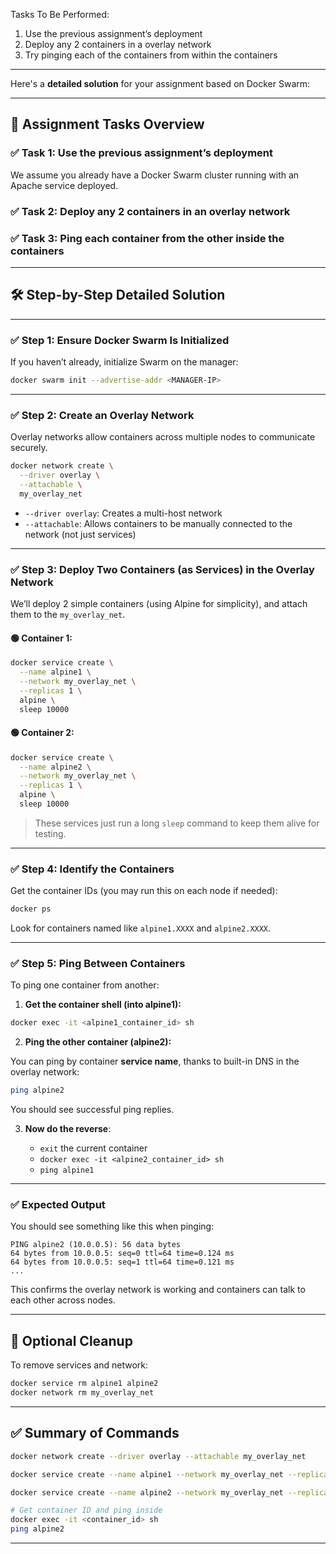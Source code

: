 Tasks To Be Performed:
 1. Use the previous assignment’s deployment
 2. Deploy any 2 containers in a overlay network
 3. Try pinging each of the containers from within the containers

---

Here's a **detailed solution** for your assignment based on Docker Swarm:

---

## 🧾 **Assignment Tasks Overview**

### ✅ Task 1: Use the previous assignment’s deployment

We assume you already have a Docker Swarm cluster running with an Apache service deployed.

### ✅ Task 2: Deploy any 2 containers in an **overlay network**

### ✅ Task 3: **Ping each container from the other** inside the containers

---

## 🛠️ **Step-by-Step Detailed Solution**

---

### ✅ **Step 1: Ensure Docker Swarm Is Initialized**

If you haven’t already, initialize Swarm on the manager:

```bash
docker swarm init --advertise-addr <MANAGER-IP>
```

---

### ✅ **Step 2: Create an Overlay Network**

Overlay networks allow containers across multiple nodes to communicate securely.

```bash
docker network create \
  --driver overlay \
  --attachable \
  my_overlay_net
```

* `--driver overlay`: Creates a multi-host network
* `--attachable`: Allows containers to be manually connected to the network (not just services)

---

### ✅ **Step 3: Deploy Two Containers (as Services) in the Overlay Network**

We’ll deploy 2 simple containers (using Alpine for simplicity), and attach them to the `my_overlay_net`.

#### 🟢 Container 1:

```bash
docker service create \
  --name alpine1 \
  --network my_overlay_net \
  --replicas 1 \
  alpine \
  sleep 10000
```

#### 🟢 Container 2:

```bash
docker service create \
  --name alpine2 \
  --network my_overlay_net \
  --replicas 1 \
  alpine \
  sleep 10000
```

> These services just run a long `sleep` command to keep them alive for testing.

---

### ✅ **Step 4: Identify the Containers**

Get the container IDs (you may run this on each node if needed):

```bash
docker ps
```

Look for containers named like `alpine1.XXXX` and `alpine2.XXXX`.

---

### ✅ **Step 5: Ping Between Containers**

To ping one container from another:

1. **Get the container shell (into alpine1):**

```bash
docker exec -it <alpine1_container_id> sh
```

2. **Ping the other container (alpine2):**

You can ping by container **service name**, thanks to built-in DNS in the overlay network:

```sh
ping alpine2
```

You should see successful ping replies.

3. **Now do the reverse**:

   * `exit` the current container
   * `docker exec -it <alpine2_container_id> sh`
   * `ping alpine1`

---

### ✅ **Expected Output**

You should see something like this when pinging:

```
PING alpine2 (10.0.0.5): 56 data bytes
64 bytes from 10.0.0.5: seq=0 ttl=64 time=0.124 ms
64 bytes from 10.0.0.5: seq=1 ttl=64 time=0.121 ms
...
```

This confirms the overlay network is working and containers can talk to each other across nodes.

---

## 🧼 Optional Cleanup

To remove services and network:

```bash
docker service rm alpine1 alpine2
docker network rm my_overlay_net
```

---

## ✅ Summary of Commands

```bash
docker network create --driver overlay --attachable my_overlay_net

docker service create --name alpine1 --network my_overlay_net --replicas 1 alpine sleep 10000

docker service create --name alpine2 --network my_overlay_net --replicas 1 alpine sleep 10000

# Get container ID and ping inside
docker exec -it <container_id> sh
ping alpine2
```

---
